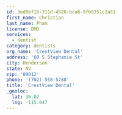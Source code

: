 ```yaml
---
id: 3ed0bf16-311d-4528-bca8-9fb8351c2a51
first_name: Christian
last_name: Pham
license: DMD
services:
  - dentist
category: dentists
org_name: 'CrestView Dental'
address: '60 S Stephanie St'
city: Henderson
state: NV
zip: '89012'
phone: '(702) 558-5788'
title: 'CrestView Dental'
_geoloc:
  lat: 36.02
  lng: -115.047
---
```

